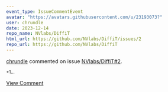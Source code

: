 ```yaml
---
event_type: IssueCommentEvent
avatar: "https://avatars.githubusercontent.com/u/23193073?"
user: chrundle
date: 2023-12-14
repo_name: NVlabs/DiffiT
html_url: https://github.com/NVlabs/DiffiT/issues/2
repo_url: https://github.com/NVlabs/DiffiT
---
```


<a href='https://github.com/chrundle' target='_blank'>chrundle</a> commented on issue <a href='https://github.com/NVlabs/DiffiT/issues/2' target='_blank'>NVlabs/DiffiT#2</a>.

<small>+1...</small>

<a href='https://github.com/NVlabs/DiffiT/issues/2' target='_blank'>View Comment</a>
